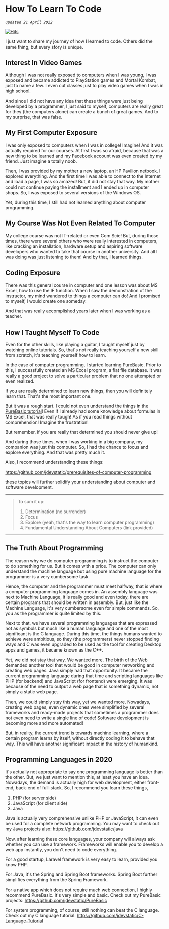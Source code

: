 # How To Learn To Code

*`updated 21 April 2022`*

[![Hits](https://hits.seeyoufarm.com/api/count/incr/badge.svg?url=https%3A%2F%2Fgithub.com%2Fxdvrx1%2Flearn-to-code&count_bg=%2379C83D&title_bg=%23555555&icon=&icon_color=%23E7E7E7&title=PAGE+VIEWS&edge_flat=false)](https://hits.seeyoufarm.com)

I just want to share my journey of how I learned to code.
Others did the same thing, but every story is unique.

## Interest In Video Games
Although I was not really exposed to computers when I was young,
I was exposed and became addicted to PlayStation games 
and Mortal Kombat, just to name a few. I even cut classes
just to play video games when I was in high school.

And since I
did not have any idea that these things were just being
developed by a programmer, I just said to myself, 
computers are really great for they (the computers alone) 
can create a bunch of great games.
And to my surprise, that was false.

## My First Computer Exposure
I was only exposed to computers when I was in college! Imagine!
And it was actually required for our courses. At first I was
so afraid, because that was a new thing to be learned and
my Facebook account was even created by my friend.
Just imagine a totally noob.

Then, I was provided by my mother a new laptop, an HP Pavilion netbook.
I explored everything. And the first time I was able to connect 
to the Internet and load a page, I was so amazed! But, it did not stay
that way. My mother could not continue paying the installment
and I ended up in computer shops. 
So, I was exposed to several versions of the Windows OS.

Yet, during this time, I still had not learned anything about
computer programming.

## My Course Was Not Even Related To Computer
My college course was not IT-related or even Com Scie! But,
during those times, there were several others who were really interested
in computers, like cracking an installation, 
hardware setup and aspiring software
developers who wanted to take that course in another university. And all
I was doing was just listening to them! And by that, I learned things.

## Coding Exposure
There was this general course in computer and one lesson was about MS Excel,
how to use the IF function. 
When I saw the demonstration of the instructor,
my mind wandered to things a computer can do! 
And I promised to myself, I would create one someday.

And that was really accomplished years later when I was working as a teacher.

## How I Taught Myself To Code
Even for the other skills, like playing a guitar, I taught myself just by
watching online tutorials. So, that's not really teaching yourself a new skill
from scratch, it's teaching yourself how to learn.

In the case of computer programming, I started learning
PureBasic. Prior to this, I successfully created an MS Excel program, a flat
file database. It was really a good project to solve a particular problem that no one attempted or even
realized.

If you are really determined to learn new things, then you will definitely learn that.
That's the most important one.

But it was a rough start. I could not even understand the 
things in the 
[PureBasic tutorial](https://github.com/jdevstatic/purebasic-a-beginners-guide)!
Even if I already had some knowledge about formulas in MS Excel, that was really
tough! As if you read things without comprehension! Imagine the 
frustration!

But remember, if you are really that determined you should never give up!

And during those times, when I was working in a big company, my companion
was just this computer. So, I had the chance to 
focus and explore everything. And that was pretty much it.

Also, I recommend understanding these things:  

<https://github.com/jdevstatic/prerequisites-of-computer-programming>

these topics will further solidify your understanding about
computer and software development.

***

> To sum it up:
> 1. Determination (no surrender)
> 2. Focus
> 3. Explore (yeah, that's the way to learn computer programming)
> 4. Fundamental Understanding About Computers (link provided)

***


## The Truth About Programming
The reason why we do computer programming is to instruct the computer
to do something for us. But it comes with a price.
The computer can only understand the machine language but using pure
machine language for the programmer is a very cumbersome task.

Hence, the computer and the programmer must meet halfway, that is where
a computer programming language comes in. An assembly language was next 
to Machine Language, it is really good and even today, there are certain 
programs that should be written in assembly.
But, just like the Machine Language, it's very cumbersome 
even for simple commands. So,
you as the programmer is quite limited by this.

Next to that, we have several programming languages that are 
expressed not as symbols but much like a human language and one of
the most significant is the C language. During
this time, the things humans wanted to achieve were ambitious, 
so they (the programmers) never stopped finding ways
and C was even upgraded to be used as the tool for creating Desktop apps and games, 
it became known as the C++.

Yet, we did not stay that way. We wanted more. The birth of the Web demanded another tool
that would be good in computer networking and creating web pages. Java simply had that 
opportunity. It became the current programming language 
during that time and scripting languages like PHP (for backend) and 
JavaScript (for frontend) were emerging.
It was because of the need to output a web page 
that is something dynamic, not simply a static web page.

Then, we could simply stay this way, yet we wanted more. Nowadays, creating web pages,
even dynamic ones were simplified by several frameworks and 
ready-made projects that sometimes
a programmer does not even need to write a single line of code!
Software development is becoming more and more automated!

But, in reality, the current trend is towards machine learning, where a certain program
learns by itself, without directly coding it to behave that way. This will have
another significant impact in the history of humankind.

## Programming Languages in 2020
It's actually not appropriate to say one programming language is
better than the other. But, we just want to mention this,
at least you have an idea.
Nowadays, the demand is actually high for web development, either
front-end, back-end of full-stack.
So, I recommend you learn these things,

1. PHP (for server side)
2. JavaScript (for client side)
3. Java

Java is actually very comprehensive unlike PHP or JavaScript, it
can even be used for a complete network programming. You may
want to check out my Java projects also: <https://github.com/jdevstatic/java>

Now, after learning these core languages, your company will always
ask whether you can use a framework. Frameworks will enable you to
develop a web app instantly, you don't need to code everything.

For a good startup, Laravel framework is very easy to learn, 
provided you know PHP.

For Java, it's the Spring and Spring Boot frameworks. 
Spring Boot further simplifies everything from the Spring
Framework.

For a native app which does not require much web connection,
I highly recommend PureBasic. It's very simple and basic.
Check out my PureBasic projects: <https://github.com/jdevstatic/PureBasic>

For system programming, of course, still nothing can beat
the C language.
Check out my C language tutorial: <https://github.com/jdevstatic/C-Language-Tutorial>

